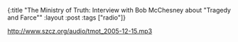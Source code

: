 {:title "The Ministry of Truth: Interview with Bob McChesney about \"Tragedy and Farce\""
:layout :post
:tags  ["radio"]}

<http://www.szcz.org/audio/tmot_2005-12-15.mp3>

